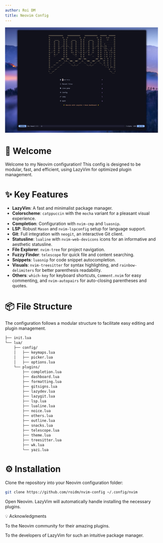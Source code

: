 ```yaml
---
author: Roi DM
title: Neovim Config
---
```


[![Preview](https://github.com/roidm/nvim-config/blob/main/pics/pic.png?raw=true)](https://github.com/roidm/nvim-config)

# 🚀 Welcome

Welcome to my Neovim configuration! This config is designed to be
modular, fast, and efficient, using LazyVim for optimized plugin
management.

# ✨ Key Features

-   ****LazyVim****: A fast and minimalist package manager.
-   ****Colorscheme****: `catppuccin` with the `mocha` variant for a
    pleasant visual experience.
-   ****Completion****: Configuration with `nvim-cmp` and `luasnip`.
-   ****LSP****: Robust `Mason` and `nvim-lspconfig` setup for language
    support.
-   ****Git****: Full integration with `neogit`, an interactive Git
    client.
-   ****Statusline****: `lualine` with `nvim-web-devicons` icons for an
    informative and aesthetic statusline.
-   ****File Explorer****: `nvim-tree` for project navigation.
-   ****Fuzzy Finder****: `telescope` for quick file and content
    searching.
-   ****Snippets****: `luasnip` for code snippet autocompletion.
-   ****Visuals****: `nvim-treesitter` for syntax highlighting, and
    `rainbow-delimiters` for better parenthesis readability.
-   ****Others****: `which-key` for keyboard shortcuts, `Comment.nvim`
    for easy commenting, and `nvim-autopairs` for auto-closing
    parentheses and quotes.

# 📦 File Structure

The configuration follows a modular structure to facilitate easy editing
and plugin management.

    ├── init.lua
    └── lua/
        ├── config/
        │   ├── keymaps.lua
        │   ├── picker.lua
        │   ├── options.lua
        └── plugins/
            ├── completion.lua
            ├── dashboard.lua
            ├── formatting.lua
            ├── gitsigns.lua
            ├── lazydev.lua
            ├── lazygit.lua
            ├── lsp.lua
            ├── lualine.lua
            ├── noice.lua
            ├── others.lua
            ├── outline.lua
            ├── snacks.lua
            ├── telescope.lua
            ├── theme.lua
            ├── treesitter.lua
            ├── wk.lua
            └── yazi.lua

# ⚙️ Installation

Clone the repository into your Neovim configuration folder:

``` {.bash org-language="sh"}
git clone https://github.com/roidm/nvim-config ~/.config/nvim
```

Open Neovim. LazyVim will automatically handle installing the necessary
plugins.

💡 Acknowledgments

To the Neovim community for their amazing plugins.

To the developers of LazyVim for such an intuitive package manager.
